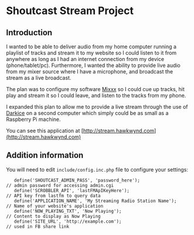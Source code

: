 # Shoutcast Stream Project

## Introduction
I wanted to be able to deliver audio from my home computer running a playlist of tracks and stream it to my website so I could listen to it
from anywhere as long as I had an internet connection from my device (phone/tablet/pc). Furthermore, I wanted the ability to provide live audio
from my mixer source where I have a microphone, and broadcast the stream as a live broadcast.

The plan was to configure my software [Mixxx](https://www.mixxx.org/) so I could cue up tracks, hit play and stream it so I could leave, and listen to the tracks from my phone.

I expanded this plan to allow me to provide a live stream through the use of [Darkice](http://manpages.ubuntu.com/manpages/trusty/man1/darkice.1.html) on a second computer which simply could be as small as a Raspberry Pi machine.

You can see this application at [http://stream.hawkwynd.com](http://stream.hawkwynd.com)

## Addition information

You will need to edit `include/config.inc.php` file to configure your settings:

```define('SHOUTCAST_HOST', 'http://##.###.###.####:8000');             // url:port to your shoutcast server
   define('SHOUTCAST_ADMIN_PASS', 'password_here');                     // admin password for accessing admin.cgi
   define('SCROBBLER_API', 'lastFMApIKeyHere');                         // API key from lastfm to query data
   define('APPLICATION_NAME', 'My Streaming Radio Station Name');       // Name of your website's application
   define('NOW_PLAYING_TXT', 'Now Playing');                            // Content to display as Now Playing
   define('SITE_URL', 'http://example.com');                            // used in FB share link

```

